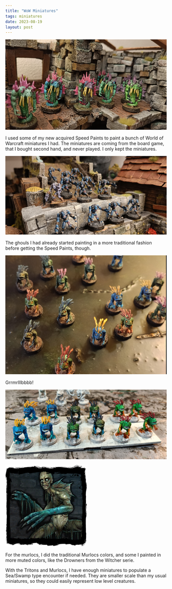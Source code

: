 ```yaml
---
title: "WoW Miniatures"
tags: miniatures
date: 2023-08-19
layout: post
---
```


![image-20230819135617012](./image-20230819135617012.png)

I used some of my new acquired Speed Paints to paint a bunch of World of Warcraft miniatures I had. The miniatures are coming from the board game, that I bought second hand, and never played. I only kept the miniatures.

![image-20230819135819622](./image-20230819135819622.png)

The ghouls I had already started painting in a more traditional fashion before getting the Speed Paints, though.

![image-20230819135911226](./image-20230819135911226.png)

Grrmrlllbbbb!

![image-20230819135934681](./image-20230819135934681.png)

![Witcher Drowner](./latest.png)

For the murlocs, I did the traditional Murlocs colors, and some I painted in more muted colors, like the Drowners from the Witcher serie.

With the Tritons and Murlocs, I have enough miniatures to populate a Sea/Swamp type encounter if needed. They are smaller scale than my usual miniatures, so they could easily represent low level creatures.

